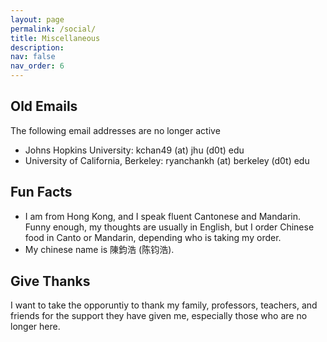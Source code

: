 ```yaml
---
layout: page
permalink: /social/
title: Miscellaneous
description: 
nav: false
nav_order: 6
---
```


## Old Emails
The following email addresses are no longer active
- Johns Hopkins University: kchan49 (at) jhu (d0t) edu
- University of California, Berkeley: ryanchankh (at) berkeley (d0t) edu

## Fun Facts
- I am from Hong Kong, and I speak fluent Cantonese and Mandarin. Funny enough, my thoughts are usually in English, but I order Chinese food in Canto or Mandarin, depending who is taking my order.
- My chinese name is 陳鈞浩 (陈钧浩).

## Give Thanks
I want to take the opporuntiy to thank my family, professors, teachers, and friends for the support they have given me, especially those who are no longer here.
